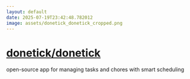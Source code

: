 ```yaml
---
layout: default
date: 2025-07-19T23:42:48.782012
image: assets/donetick_donetick_cropped.png
---
```


# [donetick/donetick](https://github.com/donetick/donetick)

open-source app for managing tasks and chores with smart scheduling
